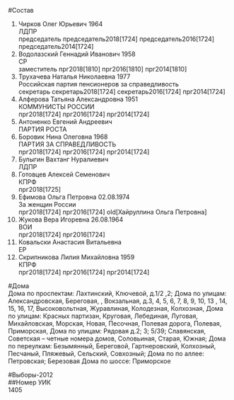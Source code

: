 #Состав  
1. Чирков Олег Юрьевич 1964  
    ЛДПР  
    председатель председатель2018[1724] председатель2016[1724] председатель2014[1724]  
2. Водолазский Геннадий Иванович 1958  
    СР  
    заместитель прг2018[1810] прг2016[1810] прг2014[1810]  
3. Трухачева Наталья Николаевна 1977  
    Российская партия пенсионеров за справедливость  
    секретарь секретарь2018[1724] секретарь2016[1724] прг2014[1724]  
4. Алферова Татьяна Александровна 1951  
    КОММУНИСТЫ РОССИИ  
    прг2018[1724] прг2016[1724] прг2014[1724]  
5. Антоненко Евгений Андреевич  
    ПАРТИЯ РОСТА  
6. Боровик Нина Олеговна 1968  
    ПАРТИЯ ЗА СПРАВЕДЛИВОСТЬ  
    прг2018[1724] прг2016[1724] прг2014[1724]  
7. Булыгин Вахтанг Нуралиевич  
    ЛДПР  
8. Готовцев Алексей Семенович  
    КПРФ  
    прг2018[1725]  
9. Ефимова Ольга Петровна 02.08.1974  
    За женщин России  
    прг2018[1724] прг2016[1724] old[Хайруллина Ольга Петровна]  
10. Жукова Вера Игоревна 26.08.1964  
    ВОИ  
    прг2018[1724] прг2016[1724]  
11. Ковальски Анастасия Витальевна  
    ЕР  
12. Скрипникова Лилия Михайловна 1959  
    КПРФ  
    прг2018[1724] прг2016[1724] прг2014[1724]  
  
#Дома  
Дома по проспектам: Лахтинский, Ключевой, д.1/2 ,2;  Дома по улицам: Александровская, Береговая, , Вокзальная, д.3, 4, 5, 6, 7, 8, 9, 10, 13 , 14, 15, 16, 17,  Высоковольтная, Журавлиная, Колодезная, Колхозная,  Дома по улицам: Красных партизан, Круговая, Лебединая, Луговая, Михайловская, Морская, Новая, Песочная, Полевая дорога, Полевая, Приморская,  Дома по улицам: Рядовая д.2; 3; 5/39; Славянская, Советская – четные номера домов, Соловьиная, Старая, Южная; Дома по переулкам: Безымянный, Береговой, Гартнеровский, Колхозный, Песчаный, Пляжевый, Сельский, Совхозный; Дома по по аллее: Петровская; Березовая  Дома по шоссе: Приморское  
  
#Выборы-2012  
##Номер УИК  
1405  
